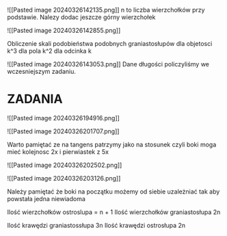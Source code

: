 
![[Pasted image 20240326142135.png]]
n to liczba wierzchołków przy podstawie. Nalezy dodac jeszcze górny wierzchołek


![[Pasted image 20240326142855.png]]

Obliczenie skali podobieństwa podobnych graniastosłupów
dla objetosci k^3
dla pola k^2
dla odcinka k


![[Pasted image 20240326143053.png]]
Dane długości policzyliśmy we wczesniejszym zadaniu.


# ZADANIA
![[Pasted image 20240326194916.png]]


![[Pasted image 20240326201707.png]]


Warto pamiętać ze na tangens patrzymy jako na stosunek czyli boki moga mieć kolejnosc 2x i pierwiastek z 5x

![[Pasted image 20240326202502.png]]


![[Pasted image 20240326203126.png]]

Należy pamiętać że boki na początku możemy od siebie uzależniać tak aby powstała jedna niewiadoma

Ilość wierzchołków ostroslupa = n + 1
Ilość wierzchołków graniastosłupa 2n

Ilość krawędzi graniastossłupa 3n
Ilość krawędzi ostrosłupa  2n